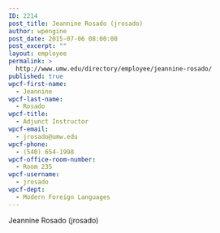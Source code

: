 ```yaml
---
ID: 2214
post_title: Jeannine Rosado (jrosado)
author: wpengine
post_date: 2015-07-06 08:00:00
post_excerpt: ""
layout: employee
permalink: >
  http://www.umw.edu/directory/employee/jeannine-rosado/
published: true
wpcf-first-name:
  - Jeannine
wpcf-last-name:
  - Rosado
wpcf-title:
  - Adjunct Instructor
wpcf-email:
  - jrosado@umw.edu
wpcf-phone:
  - (540) 654-1998
wpcf-office-room-number:
  - Room 235
wpcf-username:
  - jrosado
wpcf-dept:
  - Modern Foreign Languages
---
```

Jeannine Rosado (jrosado)